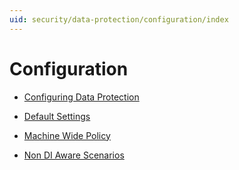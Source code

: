 ```yaml
---
uid: security/data-protection/configuration/index
---
```

# Configuration

* [Configuring Data Protection](overview.md)

* [Default Settings](default-settings.md)

* [Machine Wide Policy](machine-wide-policy.md)

* [Non DI Aware Scenarios](non-di-scenarios.md)
